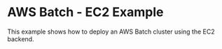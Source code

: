 # AWS Batch - EC2 Example

This example shows how to deploy an AWS Batch cluster using the EC2 backend.

```{include} ./quickstart.md
```